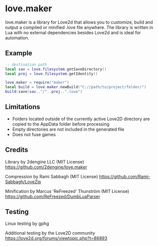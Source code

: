 # love.maker
love.maker is a library for Love2d that allows you to customize, build and output a compiled or minified .love file anywhere.
The library is written in Lua with no external dependencies besides Love2d and is ideal for automation. 

## Example

```Lua
-- destination path
local sav = love.filesystem.getSaveDirectory()
local proj = love.filesystem.getIdentity()

love.maker = require("maker")
local build = love.maker.newBuild("C://path/to/project/folder/")
build:save(sav.."/"..proj..".love")
```
## Limitations
* Folders located outside of the currently active Love2D directory are copied to the AppData folder before processing
* Empty directories are not included in the generated file
* Does not fuse games

## Credits
Library by 2dengine LLC (MIT License) https://github.com/2dengine/love.maker

Compression by Rami Sabbagh (MIT License) https://github.com/Rami-Sabbagh/LoveZip

Minification by Marcus 'ReFreezed' Thunström (MIT License) https://github.com/ReFreezed/DumbLuaParser

## Testing
Linux testing by gphg

Additional testing by the Love2D community https://love2d.org/forums/viewtopic.php?t=86893